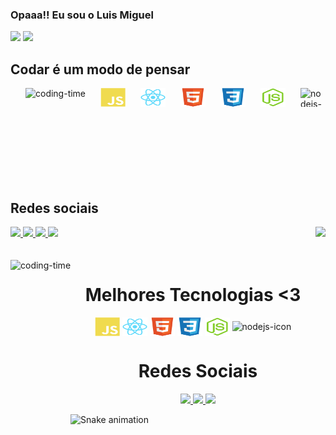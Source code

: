 ### Opaaa!! Eu sou o Luis Miguel 

<div >
  <img height="180em" src="https://github-readme-stats.vercel.app/api?username=LuisMiguelWL&show_icons=true&theme=great-gatsby&include_all_commits=true&count_private=true"/>
  <img height="180em" src="https://github-readme-stats.vercel.app/api/top-langs/?username=LuisMiguelWL&layout=compact&langs_count=16&theme=great-gatsby"/>
</div>

## Codar é um modo de pensar
<div style="display: flex; justify-content: space-between;"> <br>
  <img align="left"height="150" alt="coding-time" src="code.gif">
  <img align="center" height="30" width="40" alt="js-icon"  src="https://raw.githubusercontent.com/devicons/devicon/master/icons/javascript/javascript-plain.svg">
  <img align="center" height="30" width="40" alt="react-icon" src="https://raw.githubusercontent.com/devicons/devicon/master/icons/react/react-original.svg">
  <img align="center" height="30" width="40" alt="html-icon" src="https://raw.githubusercontent.com/devicons/devicon/master/icons/html5/html5-original.svg">
  <img align="center" height="30" width="40" alt="css-icon" src="https://raw.githubusercontent.com/devicons/devicon/master/icons/css3/css3-original.svg">
  <img align="center" height="30" width="40" alt="nodejs-icon" src="https://raw.githubusercontent.com/devicons/devicon/master/icons/nodejs/nodejs-original.svg">
  <img align="center" height="30" width="40" alt="nodejs-icon" src="https://raw.githubusercontent.com/jmnote/z-icons/master/svg/cpp.svg">
</div>

## Redes sociais
<div>
  <a href = "mailto: luismiguelwitzell@gmail.com">
    <img width="30" src="gmail.svg">
  </a>
  <a href = "https://www.linkedin.com/in/luis-miguel-witzel-lima-a42304204/">
    <img width="25" src="linkedin.svg">
  </a>
  <a href = "https://www.instagram.com/zluismiguelz/">
    <img width="25" src="instagram.png">
  </a>

  <img  height="180em" src="https://github-readme-stats.vercel.app/api?username=LuisMiguelWL&show_icons=true&theme=dracula-gatsby&include_all_commits=true&count_private=true"/>
  <img align="right" height="180em" src="https://github-readme-stats.vercel.app/api/top-langs/?username=LuisMiguelWL&layout=compact&langs_count=16&theme=dracula-gatsby"/>
</div>
<br>

<div  align="center"> 
  <div style="display: inline_block"><br>
    <img align="left" height="250" alt="coding-time" src="code.gif">
    <h1 align="center">Melhores Tecnologias <3</h1>
    <img align="center" height="30" width="40" alt="js-icon"  src="https://raw.githubusercontent.com/devicons/devicon/master/icons/javascript/javascript-plain.svg">
    <img align="center" height="30" width="40" alt="react-icon" src="https://raw.githubusercontent.com/devicons/devicon/master/icons/react/react-original.svg">
    <img align="center" height="30" width="40" alt="html-icon" src="https://raw.githubusercontent.com/devicons/devicon/master/icons/html5/html5-original.svg">
    <img align="center" height="30" width="40" alt="css-icon" src="https://raw.githubusercontent.com/devicons/devicon/master/icons/css3/css3-original.svg">
    <img align="center" height="30" width="40" alt="nodejs-icon" src="https://raw.githubusercontent.com/devicons/devicon/master/icons/nodejs/nodejs-original.svg">
    <img align="center" height="30" width="40" alt="nodejs-icon" src="https://raw.githubusercontent.com/jmnote/z-icons/master/svg/cpp.svg">
   </div>


  <h1 align="center">Redes Sociais</h1>
    <a href = "mailto: luismiguelwitzell@gmail.com">
      <img width="30" src="gmail.svg">
    </a>
    <a href = "https://www.linkedin.com/in/luis-miguel-witzel-lima-a42304204/">
      <img width="25" src="linkedin.svg">
    </a>
    <a href = "https://www.instagram.com/zluismiguelz/">
      <img width="25" src="instagram.png">
    </a>
</div>

![Snake animation](https://github.com/LuisMiguelWL/LuisMiguelWL/blob/output/github-contribution-grid-snake.svg)

